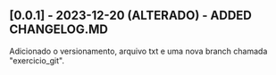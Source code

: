 
## [0.0.1] - 2023-12-20 (ALTERADO) - ADDED CHANGELOG.MD

 Adicionado o versionamento, arquivo txt e uma nova branch chamada "exercicio_git".


